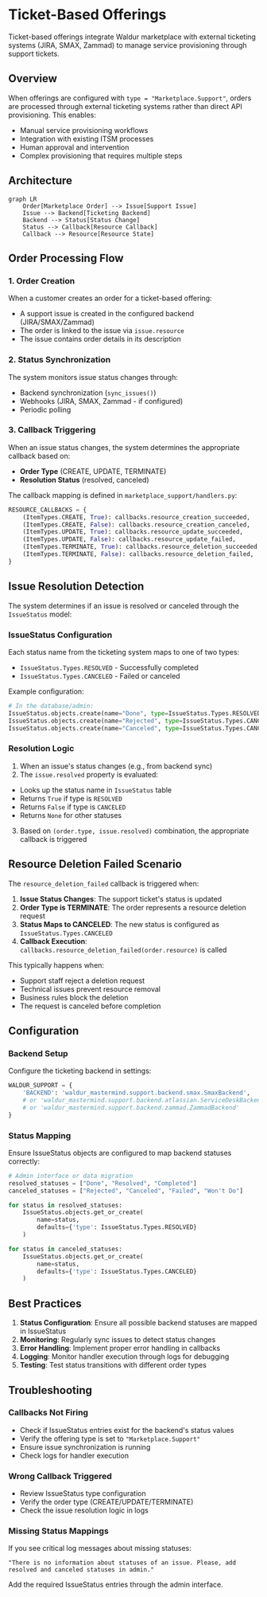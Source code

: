 # Ticket-Based Offerings

Ticket-based offerings integrate Waldur marketplace with external ticketing systems (JIRA, SMAX, Zammad) to manage service provisioning through support tickets.

## Overview

When offerings are configured with `type = "Marketplace.Support"`, orders are processed through external ticketing systems rather than direct API provisioning. This enables:

- Manual service provisioning workflows
- Integration with existing ITSM processes
- Human approval and intervention
- Complex provisioning that requires multiple steps

## Architecture

```mermaid
graph LR
    Order[Marketplace Order] --> Issue[Support Issue]
    Issue --> Backend[Ticketing Backend]
    Backend --> Status[Status Change]
    Status --> Callback[Resource Callback]
    Callback --> Resource[Resource State]
```

## Order Processing Flow

### 1. Order Creation

When a customer creates an order for a ticket-based offering:

- A support issue is created in the configured backend (JIRA/SMAX/Zammad)
- The order is linked to the issue via `issue.resource`
- The issue contains order details in its description

### 2. Status Synchronization

The system monitors issue status changes through:

- Backend synchronization (`sync_issues()`)
- Webhooks (JIRA, SMAX, Zammad - if configured)
- Periodic polling

### 3. Callback Triggering

When an issue status changes, the system determines the appropriate callback based on:

- **Order Type** (CREATE, UPDATE, TERMINATE)
- **Resolution Status** (resolved, canceled)

The callback mapping is defined in `marketplace_support/handlers.py`:

```python
RESOURCE_CALLBACKS = {
    (ItemTypes.CREATE, True): callbacks.resource_creation_succeeded,
    (ItemTypes.CREATE, False): callbacks.resource_creation_canceled,
    (ItemTypes.UPDATE, True): callbacks.resource_update_succeeded,
    (ItemTypes.UPDATE, False): callbacks.resource_update_failed,
    (ItemTypes.TERMINATE, True): callbacks.resource_deletion_succeeded,
    (ItemTypes.TERMINATE, False): callbacks.resource_deletion_failed,
}
```

## Issue Resolution Detection

The system determines if an issue is resolved or canceled through the `IssueStatus` model:

### IssueStatus Configuration

Each status name from the ticketing system maps to one of two types:

- `IssueStatus.Types.RESOLVED` - Successfully completed
- `IssueStatus.Types.CANCELED` - Failed or canceled

Example configuration:

```python
# In the database/admin:
IssueStatus.objects.create(name="Done", type=IssueStatus.Types.RESOLVED)
IssueStatus.objects.create(name="Rejected", type=IssueStatus.Types.CANCELED)
IssueStatus.objects.create(name="Canceled", type=IssueStatus.Types.CANCELED)
```

### Resolution Logic

1. When an issue's status changes (e.g., from backend sync)
2. The `issue.resolved` property is evaluated:
  - Looks up the status name in `IssueStatus` table
  - Returns `True` if type is `RESOLVED`
  - Returns `False` if type is `CANCELED`
  - Returns `None` for other statuses

3. Based on `(order.type, issue.resolved)` combination, the appropriate callback is triggered

## Resource Deletion Failed Scenario

The `resource_deletion_failed` callback is triggered when:

1. **Issue Status Changes**: The support ticket's status is updated
2. **Order Type is TERMINATE**: The order represents a resource deletion request
3. **Status Maps to CANCELED**: The new status is configured as `IssueStatus.Types.CANCELED`
4. **Callback Execution**: `callbacks.resource_deletion_failed(order.resource)` is called

This typically happens when:

- Support staff reject a deletion request
- Technical issues prevent resource removal
- Business rules block the deletion
- The request is canceled before completion

## Configuration

### Backend Setup

Configure the ticketing backend in settings:

```python
WALDUR_SUPPORT = {
    'BACKEND': 'waldur_mastermind.support.backend.smax.SmaxBackend',
    # or 'waldur_mastermind.support.backend.atlassian.ServiceDeskBackend'
    # or 'waldur_mastermind.support.backend.zammad.ZammadBackend'
}
```

### Status Mapping

Ensure IssueStatus objects are configured to map backend statuses correctly:

```python
# Admin interface or data migration
resolved_statuses = ["Done", "Resolved", "Completed"]
canceled_statuses = ["Rejected", "Canceled", "Failed", "Won't Do"]

for status in resolved_statuses:
    IssueStatus.objects.get_or_create(
        name=status,
        defaults={'type': IssueStatus.Types.RESOLVED}
    )

for status in canceled_statuses:
    IssueStatus.objects.get_or_create(
        name=status,
        defaults={'type': IssueStatus.Types.CANCELED}
    )
```

## Best Practices

1. **Status Configuration**: Ensure all possible backend statuses are mapped in IssueStatus
2. **Monitoring**: Regularly sync issues to detect status changes
3. **Error Handling**: Implement proper error handling in callbacks
4. **Logging**: Monitor handler execution through logs for debugging
5. **Testing**: Test status transitions with different order types

## Troubleshooting

### Callbacks Not Firing

- Check if IssueStatus entries exist for the backend's status values
- Verify the offering type is set to `"Marketplace.Support"`
- Ensure issue synchronization is running
- Check logs for handler execution

### Wrong Callback Triggered

- Review IssueStatus type configuration
- Verify the order type (CREATE/UPDATE/TERMINATE)
- Check the issue resolution logic in logs

### Missing Status Mappings

If you see critical log messages about missing statuses:

```text
"There is no information about statuses of an issue. Please, add resolved and canceled statuses in admin."
```

Add the required IssueStatus entries through the admin interface.
